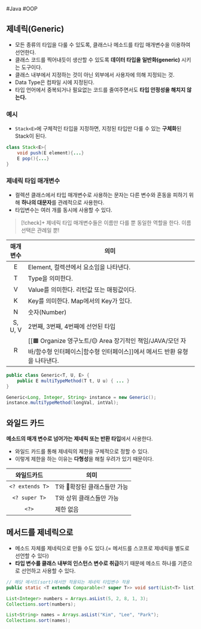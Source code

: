 #Java #OOP 

## 제네릭(Generic)
+ 모든 종류의 타입을 다룰 수 있도록, 클래스나 메소드를 타입 매개변수을 이용하여 선언한다.
+ 클래스 코드를 찍어내듯이 생산할 수 있도록 **데이터 타입을 일반화(generic)** 시키는 도구이다.
+ 클래스 내부에서 지정하는 것이 아닌 외부에서 사용자에 의해 지정되는 것.
+ Data Type은 컴파일 시에 지정된다.
+ 타입 언어에서 중복되거나 필요없는 코드를 줄여주면서도 **타입 안정성을 해치지 않는다.**

### 예시
+ ```Stack<E>```에 구체적인 타입을 지정하면, 지정된 타입만 다룰 수 있는 **구체화**된 Stack이 된다.
  
```java
class Stack<E>{
	void push(E element){...}
    E pop(){...}
}
```

### 제네릭 타입 매개변수
+ 컬렉션 클래스에서 타입 매개변수로 사용하는 문자는 다른 변수와 혼동을 피하기 위해 **하나의 대문자**를 관례적으로 사용한다.
+ 타입변수는 여러 개를 동시에 사용할 수 있다.

> [!check]+ 
> 제네릭 타입 매개변수들은 이름만 다를 뿐 동일한 역할을 한다. 이름 선택은 관례일 뿐!

|  매개변수   | 의미                                                                                      |
| :-----: | --------------------------------------------------------------------------------------- |
|    E    | Element, 컬렉션에서 요소임을 나타낸다.                                                               |
|    T    | Type을 의미한다.                                                                             |
|    V    | Value를 의미한다. 리턴값 또는 매핑값이다.                                                              |
|    K    | Key를 의미한다. Map에서의 Key가 있다.                                                              |
|    N    | 숫자(Number)                                                                              |
| S, U, V | 2번째, 3번째, 4번째에 선언된 타입                                                                   |
|    R    | [[🟧 Organize 영구노트/🟡 Area 장기적인 책임/JAVA/모던 자바/함수형 인터페이스\|함수형 인터페이스]]에서 메서드 반환 유형을 나타낸다. |

```java
public class Generic<T, U, E> {
    public E multiTypeMethod(T t, U u) { ... }
}

Generic<Long, Integer, String> instance = new Generic();
instance.multiTypeMethod(longVal, intVal);
```

## 와일드 카드
**메소드의 매개 변수로 넘어가는 제네릭 또는 반환 타입**에서 사용한다.
+ 와일드 카드를 통해 제네릭의 제한을 구체적으로 정할 수 있다.
+ 이렇게 제한을 하는 이유는 **다형성**을 해칠 우려가 있기 때문이다.

|      와일드카드      | 의미               |
| :-------------: | ---------------- |
| `<? extends T>` | T와 확장된 클래스들만 가능 |
|  `<? super T>`  | T와 상위 클래스들만 가능   |
|      `<?>`      | 제한 없음            |

## 메서드를 제네릭으로
+ 메소드 자체를 제네릭으로 만들 수도 있다.(= 메서드를 스코프로 제네릭을 별도로 선언할 수 있다)
+ **타입 변수를 클래스 내부의 인스턴스 변수로 취급**하기 때문에 메소드 하나를 기준으로 선언하고 사용할 수 있다.

```java
// 해당 메서드(sort)에서만 적용되는 제네릭 타입변수 적용
public static <T extends Comparable<? super T>> void sort(List<T> list)

List<Integer> numbers = Arrays.asList(5, 2, 8, 1, 3);
Collections.sort(numbers);

List<String> names = Arrays.asList("Kim", "Lee", "Park");
Collections.sort(names);
```



